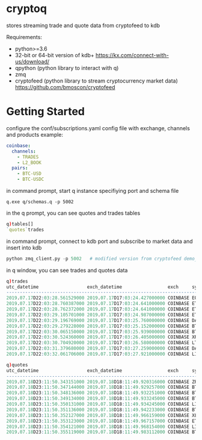 # cryptoq
stores streaming trade and quote data from cryptofeed to kdb

Requirements:
* python>=3.6 
* 32-bit or 64-bit version of kdb+ https://kx.com/connect-with-us/download/
* qpython (python library to interact with q)
* zmq
* cryptofeed (python library to stream cryptocurrency market data) https://github.com/bmoscon/cryptofeed

# Getting Started
configure the conf/subscriptions.yaml config file with exchange, channels and products
example:
```yaml
coinbase:
  channels:
    - TRADES
    - L2_BOOK
  pairs:
    - BTC-USD
    - BTC-USDC
```
in command prompt, start q instance specifiying port and schema file
```shell
q.exe q/schemas.q -p 5002
```
in the q prompt, you can see quotes and trades tables
```q
q)tables[]
`quotes`trades
```
in command prompt, connect to kdb port and subscribe to market data and insert into kdb 
```python
python zmq_client.py -p 5002   # modified version from cryptofeed demo_zmq.py
```

in q window, you can see trades and quotes data
```q
q)trades
utc_datetime                  exch_datetime                 exch     sym      side amount     price    order_id
---------------------------------------------------------------------------------------------------------------
2019.07.17D22:03:28.561529000 2019.07.17D17:03:24.427000000 COINBASE EOS-USD  sell 42.8       3.956    396979  
2019.07.17D22:03:28.760387000 2019.07.17D17:03:24.641000000 COINBASE ETH-USD  buy  5          215.52   50223672
2019.07.17D22:03:28.762372000 2019.07.17D17:03:24.641000000 COINBASE ETH-USD  buy  15.61874   215.53   50223673
2019.07.17D22:03:29.105701000 2019.07.17D17:03:24.987000000 COINBASE ETH-USD  buy  5          215.52   50223674
2019.07.17D22:03:29.196769000 2019.07.17D17:03:25.760000000 COINBASE DAI-USDC sell 6.03765    0.992532 147320  
2019.07.17D22:03:29.279228000 2019.07.17D17:03:25.152000000 COINBASE BTC-USD  sell 0.01056728 9860     70194746
2019.07.17D22:03:30.065150000 2019.07.17D17:03:25.939000000 COINBASE BTC-USD  buy  0.05440595 9864.39  70194747
2019.07.17D22:03:30.524360000 2019.07.17D17:03:26.405000000 COINBASE XRP-USD  buy  67         0.315    2431849 
2019.07.17D22:03:30.704920000 2019.07.17D17:03:26.580000000 COINBASE LTC-BTC  sell 1.1969     0.009416 6068676 
2019.07.17D22:03:31.379680000 2019.07.17D17:03:27.259000000 COINBASE DAI-USDC sell 22.06721   0.992532 147321  
2019.07.17D22:03:32.061706000 2019.07.17D17:03:27.921000000 COINBASE LINK-USD buy  38.8       2.4657   581567 

q)quotes
utc_datetime                  exch_datetime                 exch     sym      bsize      bid        ask        asize    
------------------------------------------------------------------------------------------------------------------------
2019.07.18D23:11:50.343151000 2019.07.18D18:11:49.920316000 COINBASE ZRX-BTC  4103.811   2.244e-005 2.25e-005  6292.148 
2019.07.18D23:11:50.347144000 2019.07.18D18:11:49.929257000 COINBASE BTC-USDC 1.281527   10649.47   10660.17   0.1716854
2019.07.18D23:11:50.348136000 2019.07.18D18:11:49.932251000 COINBASE BTC-USD  0.00234715 10651.21   10659.03   0.621531 
2019.07.18D23:11:50.349134000 2019.07.18D18:11:49.933245000 COINBASE BTC-USD  0.00234715 10651.21   10659.03   0.621531 
2019.07.18D23:11:50.350131000 2019.07.18D18:11:49.934245000 COINBASE LINK-USD 1310.99    2.67597    2.67997    8.45     
2019.07.18D23:11:50.351136000 2019.07.18D18:11:49.942233000 COINBASE BTC-USD  0.1663128  10651.21   10659.03   0.621531 
2019.07.18D23:11:50.352127000 2019.07.18D18:11:49.966159000 COINBASE XLM-USD  1061       0.088705   0.08872    51574    
2019.07.18D23:11:50.353123000 2019.07.18D18:11:49.967157000 COINBASE ETC-USD  269.7492   6.031      6.04       50       
2019.07.18D23:11:50.354121000 2019.07.18D18:11:49.968154000 COINBASE LINK-USD 1310.99    2.67597    2.67997    8.45     
2019.07.18D23:11:50.355119000 2019.07.18D18:11:49.983112000 COINBASE BTC-USD  0.1663128  10651.21   10659.03   0.621531 
```







